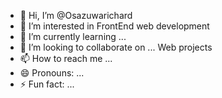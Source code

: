 - 👋 Hi, I’m @Osazuwarichard
- 👀 I’m interested in FrontEnd web development
- 🌱 I’m currently learning ...
- 💞️ I’m looking to collaborate on ... Web projects
- 📫 How to reach me ... 
- 😄 Pronouns: ...
- ⚡ Fun fact: ...

<!---
Osazuwarichard/Osazuwarichard is a ✨ special ✨ repository because its `README.md` (this file) appears on your GitHub profile.
You can click the Preview link to take a look at your changes.
--->
